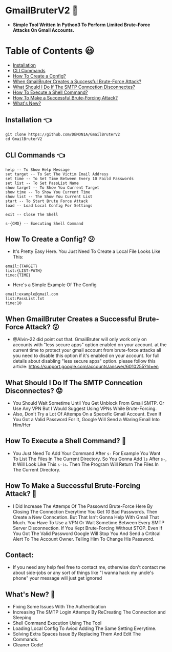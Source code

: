 # GmailBruterV2 :dizzy:
 - **Simple Tool Written In Python3 To Perform Limited Brute-Force Attacks On Gmail Accounts.**


Table of Contents :smiley:
=================

- [Installation](#installation)
- [CLI Commands](#cli-commands)
- [How To Create a Config?](#how-to-create-a-config)
- [When GmailBruter Creates a Successful Brute-Force Attack?](#when-gmailbruter-creates-a-successful-brute-force-attack)
- [What Should I Do If The SMTP Conncetion Disconnectes?](#what-should-i-do-if-the-smtp-connection-disconnects)
- [How To Execute a Shell Command?](#how-to-execute-a-shell-command)
- [How To Make a Successful Brute-Forcing Attack?](#how-to-make-a-successful-brute-forcing-attack)
- [What's New?](#whats-new)

## Installation :point_left:
```
git clone https://github.com/DEMON1A/GmailBruterV2
cd GmailBruterV2
```
## CLI Commands :point_left:
```
help -- To Show Help Message 
set target -- To Set The Victim Email Address
set time -- To Set Time Between Every 10 Faild Passwords
set list -- To Set PassList Name
show target -- To Show You Current Target
show time -- To Show You Current Time
show list -- The Show You Current List
start -- To Start Brute Force Attack
load -- Load Local Config For Settings

exit -- Close The Shell

s-{CMD} -- Executing Shell Command
```

## How To Create a Config? :confused:
- It's Pretty Easy Here. You Just Need To Create a Local File Looks Like This:

```
email:{TARGET}
list:{LIST-PATH}
time:{TIME}
```

- Here's a Simple Example Of The Config

```
email:example@gmail.com
list:PassList.txt
time:10
```

## When GmailBruter Creates a Successful Brute-Force Attack? :open_mouth:
- @Alvin-22 did point out that. GmailBruter will only work only on accounts with "less secure apps" option enabled on your account. at the current time to protect your gmail account from brute-force attacks all you need to disable this option if it's enabled on your account. for full details about disabling "less secure apps" option. please follow this article: https://support.google.com/accounts/answer/6010255?hl=en

## What Should I Do If The SMTP Conncetion Disconnectes? :worried:
- You Should Wait Sometime Until You Get Unblock From Gmail SMTP. Or Use Any VPN But I Would Suggest Using VPNs While Brute-Forcing.
- Also, Don't Try a Lot Of Attemps On a Specefic Gmail Account. Even If You Got a Valid Password For It, Google Will Send a Waring Email Into Him/Her

## How To Execute a Shell Command? :monocle_face:
- You Just Need To Add Your Command After `s-` For Example You Want To List The Files In The Current Directory. So You Gonna Add `ls` After `s-`, It Will Look Like This `s-ls`. Then The Program Will Return The Files In The Current Directory.

## How To Make a Successful Brute-Forcing Attack? :slightly_frowning_face:
- I Did Increase The Attemps Of The Passowrd Brute-Force Here By Closing The Connection Everytime You Get *10* Bad Passwords. Then Create a New Conncetion. But That Isn't Gonna Help With Gmail That Much. You Have To Use a VPN Or Wait Sometime Between Every SMTP Server Disconnection. If You Kept Brute-Forcing Without STOP. Even If You Got The Valid Password Google Will Stop You And Send a Crtitcal Alert To The Account Owner. Telling Him To Change His Password.

## Contact:
- If you need any help feel free to contact me, otherwise don't contact me about side-jobs or any sort of things like "I wanna hack my uncle's phone" your message will just get ignored

## What's New? :gift_heart:
- Fixing Some Issues With The Authentication
- Increasing The SMTP Login Attemps By ReCreating The Connection and Sleeping
- Shell Command Execution Using The Tool
- Loading Local Config To Aviod Adding The Same Setting Everytime.
- Solving Extra Spaces Issue By Replacing Them And Edit The Commands.
- Cleaner Code!
